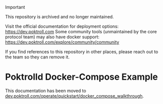> [!IMPORTANT]  
> This repository is archived and no longer maintained.
> 
> Visit the official documentation for deployment options: https://dev.poktroll.com
> Some community tools (unmaintained by the core protocol team) may also have docker support: https://dev.poktroll.com/explore/community/community
> 
> If you find references to this repository in other places, please reach out to the team so they can remove it.

# Poktrolld Docker-Compose Example <!-- omit in toc -->

This documentation has been moved to [dev.poktroll.com/operate/quickstart/docker_compose_walkthrough](https://dev.poktroll.com/operate/quickstart/docker_compose_walkthrough).
